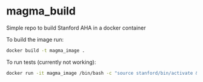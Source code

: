 # magma_build
Simple repo to build Stanford AHA in a docker container

To build the image run:

```bash
docker build -t magma_image .
```

To run tests (currently not working):

```bash
docker run -it magma_image /bin/bash -c "source stanford/bin/activate && cd magma && pytest tests"
```
